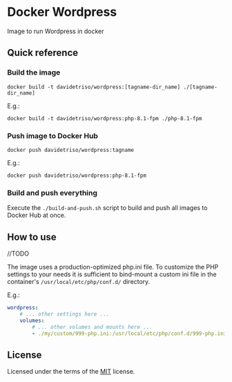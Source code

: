 # Docker Wordpress

Image to run Wordpress in docker

## Quick reference

### Build the image

```
docker build -t davidetriso/wordpress:[tagname-dir_name] ./[tagname-dir_name]
```

E.g.:

```
docker build -t davidetriso/wordpress:php-8.1-fpm ./php-8.1-fpm
```

### Push image to Docker Hub

```
docker push davidetriso/wordpress:tagname
```

E.g.:

```
docker push davidetriso/wordpress:php-8.1-fpm
```

###  Build and push everything

Execute the `./build-and-push.sh` script to build and push all images to Docker Hub at once.


## How to use

//TODO

The image uses a production-optimized php.ini file. To customize the PHP settings to your needs it is sufficient to bind-mount a custom ini file in the container's `/usr/local/etc/php/conf.d/` directory.

E.g.:

```yaml
wordpress:
    # ... other settings here ...
    volumes:
        # ... other volumes and mounts here ...
        - ./my/custom/999-php.ini:/usr/local/etc/php/conf.d/999-php.ini:ro
```

## License

Licensed under the terms of the [MIT](LICENSE) license.